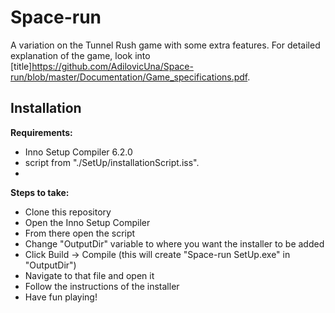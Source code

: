 # Space-run
A variation on the Tunnel Rush game with some extra features. For detailed explanation of the game, look into [title]https://github.com/AdilovicUna/Space-run/blob/master/Documentation/Game_specifications.pdf.

## Installation

**Requirements:**
  - Inno Setup Compiler 6.2.0
  - script from  "./SetUp/installationScript.iss".
  - 
**Steps to take:**
  - Clone this repository
  - Open the Inno Setup Compiler
  - From there open the script
  - Change "OutputDir" variable to where you want the installer to be added
  - Click Build -> Compile (this will create "Space-run SetUp.exe" in "OutputDir")
  - Navigate to that file and open it
  - Follow the instructions of the installer
  - Have fun playing!

